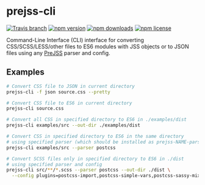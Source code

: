 prejss-cli
====

[![Travis branch](https://img.shields.io/travis/axept/prejss-cli/master.svg?style=flat-square)](https://travis-ci.org/axept/prejss-cli)
[![npm version](https://img.shields.io/npm/v/prejss-cli.svg?style=flat-square)](https://www.npmjs.com/package/prejss-cli)
[![npm downloads](https://img.shields.io/npm/dt/prejss-cli.svg?style=flat-square)](https://www.npmjs.com/package/prejss-cli)
[![npm license](https://img.shields.io/npm/l/prejss-cli.svg?style=flat-square)](https://www.npmjs.com/package/prejss-cli)

Command-Line Interface (CLI) interface for converting CSS/SCSS/LESS/other files to ES6 modules with JSS objects or to JSON files using any [PreJSS](https://github.com/axept/prejss) parser and config.

## Examples

```bash
# Convert CSS file to JSON in current directory
prejss-cli -f json source.css --pretty

# Convert CSS file to ES6 in current directory
prejss-cli source.css

# Convert all CSS in specified directory to ES6 in ./examples/dist
prejss-cli examples/src --out-dir ./examples/dist

# Convert CSS in specified directory to ES6 in the same directory
# using specified parser (which should be installed as prejss-NAME-parser package)
prejss-cli examples/src --parser postcss

# Convert SCSS files only in specified directory to ES6 in ./dist
# using specified parser and config
prejss-cli src/**/*.scss --parser postcss --out-dir ./dist \
  --config plugins=postcss-import,postcss-simple-vars,postcss-sassy-mixins
```
